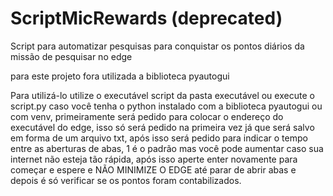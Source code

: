 # ScriptMicRewards (deprecated)
Script para automatizar pesquisas para conquistar os pontos diários da missão de pesquisar no edge

para este projeto fora utilizada a biblioteca pyautogui

Para utilizá-lo utilize o executável script da pasta executável ou execute o script.py caso você tenha o python instalado com a biblioteca pyautogui ou com venv,
primeiramente será pedido para colocar o endereço do executável do edge, isso só será pedido na primeira vez já que será salvo em forma de um arquivo txt, 
após isso será pedido para indicar o tempo entre as aberturas de abas, 1 é o padrão mas você pode aumentar caso sua internet não esteja tão rápida, 
após isso aperte enter novamente para começar e espere e NÃO MINIMIZE O EDGE até parar de abrir abas e depois é só verificar se os pontos foram contabilizados.
